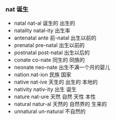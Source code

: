 ### nat 诞生

- natal nat-al  诞生的 出生的
- natality natal-ity 出生率
- antenatal ante 前-natal 出生以前的
- prenatal pre-natal 出生以前的 
- postnatal post-natal 出生以后的
- conate co-nate 同生的 同族的
- neonate neo-nate 出生不满一个月的婴儿
- nation nat-ion 民族  国家
- native nat-ive 天生的 出生的  本地的
- nativity nativ-ity 出生 诞生
- nature nat-ure 天然 自然 天性 本性
- natural natur-al 天然的  自然界的 生来的 
- unnatural un-natural 不自然的